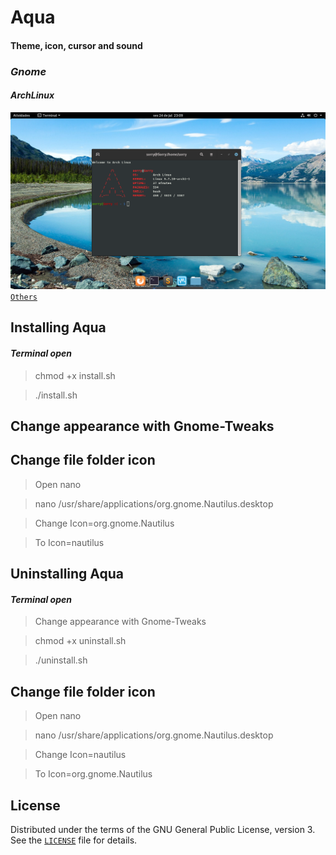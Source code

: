 # **Aqua**

#### **Theme, icon, cursor and sound**

### **_Gnome_**

#### **_ArchLinux_**
[![**_ArchLinux_**](image/arch.png)](ArchLinux/TERMINAL.md)
[`Others`](OTHERS.md)


## **Installing Aqua**

#### **_Terminal open_**
> chmod +x install.sh

> ./install.sh

## **Change appearance with Gnome-Tweaks**

## **Change file folder icon**

> Open nano

> nano /usr/share/applications/org.gnome.Nautilus.desktop

> Change	Icon=org.gnome.Nautilus

> To		Icon=nautilus

## **Uninstalling Aqua**

#### **_Terminal open_**
> Change appearance with Gnome-Tweaks

> chmod +x uninstall.sh

> ./uninstall.sh

## **Change file folder icon**

> Open nano

> nano /usr/share/applications/org.gnome.Nautilus.desktop

> Change	Icon=nautilus

> To		Icon=org.gnome.Nautilus

## License
Distributed under the terms of the GNU General Public License, version 3. See the [`LICENSE`](LICENSE) file for details.
